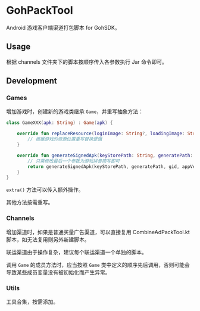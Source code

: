 # GohPackTool

Android 游戏客户端渠道打包脚本 for GohSDK。

## Usage

根据 channels 文件夹下的脚本按顺序传入各参数执行 Jar 命令即可。

## Development

### Games

增加游戏时，创建新的游戏类继承 `Game`，并重写抽象方法：

```Kotlin
class GameXXX(apk: String) : Game(apk) {

    override fun replaceResource(loginImage: String?, loadingImage: String?, logoImage: String?, splashImage: String?) {
        // 根据游戏的资源位置重写替换逻辑
    }

    override fun generateSignedApk(keyStorePath: String, generatePath: String, gid: String, appVersion: String, channelName: String): Boolean {
        // 只需修改最后一个参数为游戏拼音简写即可
        return generateSignedApk(keyStorePath, generatePath, gid, appVersion, channelName, "xxx")
    }
}
```

`extra()` 方法可以传入额外操作。

其他方法按需重写。

### Channels

增加渠道时，如果是普通买量广告渠道，可以直接复用 CombineAdPackTool.kt 脚本，如无法复用则另外新建脚本。

联运渠道由于操作复杂，建议每个联运渠道一个单独的脚本。

调用 `Game` 的成员方法时，应当按照 `Game` 类中定义的顺序先后调用，否则可能会导致某些成员变量没有被初始化而产生异常。

### Utils

工具合集，按需添加。